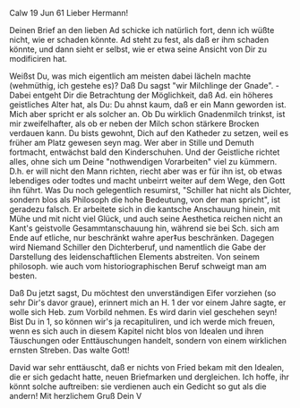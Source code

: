  Calw 19 Jun 61
Lieber Hermann!

Deinen Brief an den lieben Ad schicke ich natürlich fort, denn ich wüßte nicht, wie er schaden könnte. Ad steht zu fest, als daß er ihm schaden könnte, und dann sieht er selbst, wie er etwa seine Ansicht von Dir zu modificiren hat.

Weißst Du, was mich eigentlich am meisten dabei lächeln machte (wehmüthig, ich gestehe es)? Daß Du sagst "wir Milchlinge der Gnade". - Dabei entgeht Dir die Betrachtung der Möglichkeit, daß Ad. ein höheres geistliches Alter hat, als Du: Du ahnst kaum, daß er ein Mann geworden ist. Mich aber spricht er als solcher an. Ob Du wirklich Gnadenmilch trinkst, ist mir zweifelhafter, als ob er neben der Milch schon stärkere Brocken verdauen kann. Du bists gewohnt, Dich auf den Katheder zu setzen, weil es früher am Platz gewesen seyn mag. Wer aber in Stille und Demuth fortmacht, entwächst bald den Kinderschuhen. Und der Geistliche richtet alles, ohne sich um Deine "nothwendigen Vorarbeiten" viel zu kümmern. D.h. er will nicht den Mann richten, riecht aber was er für ihn ist, ob etwas lebendiges oder todtes und macht unbeirrt weiter auf dem Wege, den Gott ihn führt. Was Du noch gelegentlich resumirst, "Schiller hat nicht als Dichter, sondern blos als Philosoph die hohe Bedeutung, von der man spricht", ist geradezu falsch. Er arbeitete sich in die kantsche Anschauung hinein, mit Mühe und mit nicht viel Glück, und auch seine Aesthetica reichen nicht an Kant's geistvolle Gesammtanschauung hin, während sie bei Sch. sich am Ende auf etliche, nur beschränkt wahre aper‡us beschränken. Dagegen wird Niemand Schiller den Dichterberuf, und namentlich die Gabe der Darstellung des leidenschaftlichen Elements abstreiten. Von seinem philosoph. wie auch vom historiographischen Beruf schweigt man am besten.

Daß Du jetzt sagst, Du möchtest den unverständigen Eifer vorziehen (so sehr Dir's davor graue), erinnert mich an H. <Gundert>1 der vor einem Jahre sagte, er wolle sich Heb. zum Vorbild nehmen. Es wird darin viel geschehen seyn! Bist Du in <Calw>1, so können wir's ja recapituliren, und ich werde mich freuen, wenn es sich auch in diesem Kapitel nicht blos von Idealen und ihren Täuschungen oder Enttäuschungen handelt, sondern von einem wirklichen ernsten Streben. Das walte Gott!

David war sehr enttäuscht, daß er nichts von Fried bekam mit den Idealen, die er sich gedacht hatte, neuen Briefmarken und dergleichen. Ich hoffe, ihr könnt solche auftreiben: sie verdienen auch ein Gedicht so gut als die andern!
 Mit herzlichem Gruß
 Dein V
